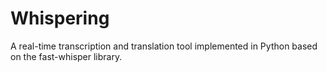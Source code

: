 # Whispering
A real-time transcription and translation tool implemented in Python based on the fast-whisper library.
